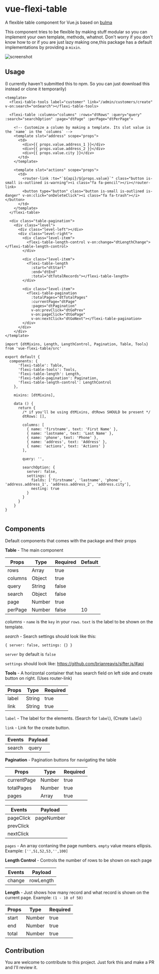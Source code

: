 # vue-flexi-table
A flexible table component for Vue.js based on [bulma](https://github.com/jgthms/bulma)

This component tries to be flexible by making stuff modular so you can implement your own template, methods, whatnot.
Don't worry if you don't know how to or if you are just lazy making one,this package has a default implementations by providing a `mixin`.

![screenshot](https://raw.githubusercontent.com/xxRockOnxx/vue-flexi-table/master/screenshot.png)

## Usage

(I currently haven't submitted this to npm. So you can just download this instead or clone it temporarily)

```
<template>
  <flexi-table-tools label="customer" link="/admin/customers/create" v-on:search="onSearch"></flexi-table-tools>

  <flexi-table :columns="columns" :rows="dtRows" :query="query" :search="searchOption" :page="dtPage" :perPage="dtPerPage">
    
    <!-- Customize a column by making a template. Its slot value is the `name` in the `columns` -->
    <template slot="address" scope="props">
      <td>
        <div>{{ props.value.address_1 }}</div>
        <div>{{ props.value.address_2 }}</div>
        <div>{{ props.value.city }}</div>
      </td>
    </template>

    <template slot="actions" scope="props">
      <td>
        <router-link :to="`${api}/${props.value}`" class="button is-small is-outlined is-warning"><i class="fa fa-pencil"></i></router-link>
        <button type="button" class="button is-small is-outlined is-danger" v-on:click="onDeleteClick"><i class="fa fa-trash"></i></button>
      </td>
    </template>
  </flexi-table>

  <div class="table-pagination">
    <div class="level">
      <div class="level-left"></div>
      <div class="level-right">
        <div class="level-item">
          <flexi-table-length-control v-on:change="dtLengthChange"></flexi-table-length-control>
        </div>

        <div class="level-item">
          <flexi-table-length
            :start="dtStart"
            :end="dtEnd"
            :total="dtTotalRecords"></flexi-table-length>
        </div>

        <div class="level-item">
          <flexi-table-pagination
            :totalPages="dtTotalPages"
            :currentPage="dtPage"
            :pages="dtPagination"
            v-on:prevClick="dtGoPrev"
            v-on:pageClick="dtGoPage"
            v-on:nextClick="dtGoNext"></flexi-table-pagination>
        </div>
      </div>
    </div>
</template>
```

```
import {dtMixins, Length, LengthControl, Pagination, Table, Tools} from 'vue-flexi-table/src'

export default {
  components: {
      'flexi-table': Table,
      'flexi-table-tools': Tools,
      'flexi-table-length': Length,
      'flexi-table-pagination': Pagination,
      'flexi-table-length-control': LengthControl
    },

    mixins: [dtMixins],
    
    data () {
      return {
        /* if you'll be using dtMixins, dtRows SHOULD be present */
        dtRows: [],

        columns: [
          { name: 'firstname', text: 'First Name' },
          { name: 'lastname', text: 'Last Name' },
          { name: 'phone', text: 'Phone' },
          { name: 'address', text: 'Address' },
          { name: 'actions', text: 'Actions' }
        ],

        query: '',

        searchOption: {
          server: false,
          settings: {
            fields: ['firstname', 'lastname', 'phone', 'address.address_1', 'address.address_2', 'address.city'],
            nesting: true
          }
        }
      }
    }
}


```

## Components
Default components that comes with the package and their props

**Table** - The main component

| Props   | Type   | Required | Default |
| ------- | ------ | -------- | ------- |
| rows    | Array  | true     |         |
| columns | Object | true     |         |
| query   | String | false    |         |
| search  | Object | false    |         |
| page    | Number | true     |         |
| perPage | Number | false    | 10      |

*columns* - `name` is the `key` in your `rows`. `text` is the label to be shown on the template.

*search* - Search settings should look like this:

```
{ server: false, settings: {} }
```

`server` by default is `false`

`settings` should look like: https://github.com/brianreavis/sifter.js/#api


**Tools** - A horizontal container that has search field on left side and create button on right. (Uses router-link)
 
| Props   | Type   | Required |
| ------- | ------ | -------- | 
| label   | String | true     |
| link    | String | true     |

`label` - The label for the elements. (Search for `label`), (Create `label`)

`link` - Link for the create button.

| Events    | Payload    |
| --------- | ---------- |
| search    | query      |


 **Pagination** - Pagination buttons for navigating the table
 
| Props       | Type   | Required |
| ----------- | ------ | -------- | 
| currentPage | Number | true     |
| totalPages  | Number | true     |
| pages       | Array  | true     |

| Events    | Payload    |
| --------- | ---------- |
| pageClick | pageNumber |
| prevClick |            |
| nextClick |            |

`pages` - An array contaning the page numbers. `empty` value means ellipsis. Example: `['',51,52,53,'',100]`

**Length Control** - Controls the number of rows to be shown on each page

| Events    | Payload    |
| --------- | ---------- |
| change    | rowLength  |

**Length** - Just shows how many record and what record is shown on the current page. Example: `(1 - 10 of 50)`

| Props       | Type   | Required |
| ----------- | ------ | -------- | 
| start       | Number | true     |
| end         | Number | true     |
| total       | Number | true     |

## Contribution

You are welcome to contribute to this project. Just fork this and make a PR and I'll review it.

